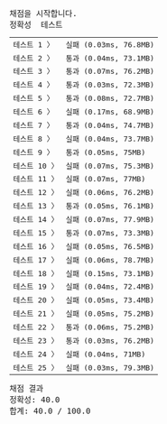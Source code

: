 <pre class="console-content"><div></div><div class="console-heading">채점을 시작합니다.</div><div class="console-message">정확성  테스트</div><table class="console-test-group" data-category="correctness"><tbody><tr data-testcase-id="54449"><td valign="top" class="td-label">테스트 1 <span>〉</span></td><td class="result failed">실패 (0.03ms, 76.8MB)</td></tr><tr data-testcase-id="54450"><td valign="top" class="td-label">테스트 2 <span>〉</span></td><td class="result passed">통과 (0.04ms, 73.1MB)</td></tr><tr data-testcase-id="54451"><td valign="top" class="td-label">테스트 3 <span>〉</span></td><td class="result passed">통과 (0.07ms, 76.2MB)</td></tr><tr data-testcase-id="54452"><td valign="top" class="td-label">테스트 4 <span>〉</span></td><td class="result passed">통과 (0.03ms, 72.3MB)</td></tr><tr data-testcase-id="54453"><td valign="top" class="td-label">테스트 5 <span>〉</span></td><td class="result passed">통과 (0.08ms, 72.7MB)</td></tr><tr data-testcase-id="54454"><td valign="top" class="td-label">테스트 6 <span>〉</span></td><td class="result failed">실패 (0.17ms, 68.9MB)</td></tr><tr data-testcase-id="54455"><td valign="top" class="td-label">테스트 7 <span>〉</span></td><td class="result passed">통과 (0.04ms, 74.7MB)</td></tr><tr data-testcase-id="54456"><td valign="top" class="td-label">테스트 8 <span>〉</span></td><td class="result failed">실패 (0.04ms, 73.7MB)</td></tr><tr data-testcase-id="54457"><td valign="top" class="td-label">테스트 9 <span>〉</span></td><td class="result passed">통과 (0.05ms, 75MB)</td></tr><tr data-testcase-id="54458"><td valign="top" class="td-label">테스트 10 <span>〉</span></td><td class="result failed">실패 (0.07ms, 75.3MB)</td></tr><tr data-testcase-id="54459"><td valign="top" class="td-label">테스트 11 <span>〉</span></td><td class="result failed">실패 (0.07ms, 77MB)</td></tr><tr data-testcase-id="54460"><td valign="top" class="td-label">테스트 12 <span>〉</span></td><td class="result failed">실패 (0.06ms, 76.2MB)</td></tr><tr data-testcase-id="54461"><td valign="top" class="td-label">테스트 13 <span>〉</span></td><td class="result passed">통과 (0.05ms, 76.1MB)</td></tr><tr data-testcase-id="54462"><td valign="top" class="td-label">테스트 14 <span>〉</span></td><td class="result failed">실패 (0.07ms, 77.9MB)</td></tr><tr data-testcase-id="54463"><td valign="top" class="td-label">테스트 15 <span>〉</span></td><td class="result passed">통과 (0.07ms, 73.3MB)</td></tr><tr data-testcase-id="54464"><td valign="top" class="td-label">테스트 16 <span>〉</span></td><td class="result failed">실패 (0.05ms, 76.5MB)</td></tr><tr data-testcase-id="54465"><td valign="top" class="td-label">테스트 17 <span>〉</span></td><td class="result failed">실패 (0.06ms, 78.7MB)</td></tr><tr data-testcase-id="54466"><td valign="top" class="td-label">테스트 18 <span>〉</span></td><td class="result failed">실패 (0.15ms, 73.1MB)</td></tr><tr data-testcase-id="54467"><td valign="top" class="td-label">테스트 19 <span>〉</span></td><td class="result failed">실패 (0.04ms, 72.4MB)</td></tr><tr data-testcase-id="54468"><td valign="top" class="td-label">테스트 20 <span>〉</span></td><td class="result failed">실패 (0.05ms, 73.4MB)</td></tr><tr data-testcase-id="54469"><td valign="top" class="td-label">테스트 21 <span>〉</span></td><td class="result failed">실패 (0.05ms, 75.2MB)</td></tr><tr data-testcase-id="54470"><td valign="top" class="td-label">테스트 22 <span>〉</span></td><td class="result passed">통과 (0.06ms, 75.2MB)</td></tr><tr data-testcase-id="54471"><td valign="top" class="td-label">테스트 23 <span>〉</span></td><td class="result passed">통과 (0.03ms, 76.2MB)</td></tr><tr data-testcase-id="54472"><td valign="top" class="td-label">테스트 24 <span>〉</span></td><td class="result failed">실패 (0.04ms, 71MB)</td></tr><tr data-testcase-id="54635"><td valign="top" class="td-label">테스트 25 <span>〉</span></td><td class="result failed">실패 (0.03ms, 79.3MB)</td></tr></tbody></table><div class="console-heading">채점 결과</div><div class="console-message">정확성: 40.0</div><div class="console-message">합계: 40.0 / 100.0</div></pre>